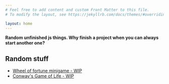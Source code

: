 ```yaml
---
# Feel free to add content and custom Front Matter to this file.
# To modify the layout, see https://jekyllrb.com/docs/themes/#overriding-theme-defaults

layout: home
---
```

**Random unfinished js things. Why finish a project when you can always start another one?**

## Random stuff
- [Wheel of fortune minigame - WIP](pages/wheel-of-fortune.html)
- [Conway's Game of Life - WIP](pages/conway.html)